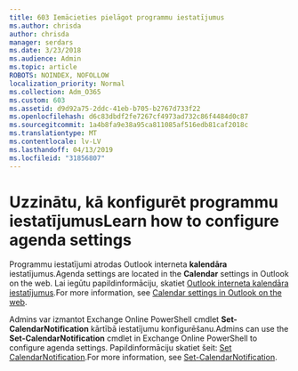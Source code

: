 ```yaml
---
title: 603 Iemācieties pielāgot programmu iestatījumus
ms.author: chrisda
author: chrisda
manager: serdars
ms.date: 3/23/2018
ms.audience: Admin
ms.topic: article
ROBOTS: NOINDEX, NOFOLLOW
localization_priority: Normal
ms.collection: Adm_O365
ms.custom: 603
ms.assetid: d9d92a75-2ddc-41eb-b705-b2767d733f22
ms.openlocfilehash: d6c83dbdf2fe7267cf4973ad732c86f4484d0c87
ms.sourcegitcommit: 1a4b8fa9e38a95ca811085af516edb81caf2018c
ms.translationtype: MT
ms.contentlocale: lv-LV
ms.lasthandoff: 04/13/2019
ms.locfileid: "31856807"
---
```

# <a name="learn-how-to-configure-agenda-settings"></a><span data-ttu-id="71685-102">Uzzinātu, kā konfigurēt programmu iestatījumus</span><span class="sxs-lookup"><span data-stu-id="71685-102">Learn how to configure agenda settings</span></span>

<span data-ttu-id="71685-103">Programmu iestatījumi atrodas Outlook interneta **kalendāra** iestatījumus.</span><span class="sxs-lookup"><span data-stu-id="71685-103">Agenda settings are located in the **Calendar** settings in Outlook on the web.</span></span> <span data-ttu-id="71685-104">Lai iegūtu papildinformāciju, skatiet [Outlook interneta kalendāra iestatījumus](https://support.office.com/article/12cba5a4-4f95-4d00-bfc3-b694aa67ac8f).</span><span class="sxs-lookup"><span data-stu-id="71685-104">For more information, see [Calendar settings in Outlook on the web](https://support.office.com/article/12cba5a4-4f95-4d00-bfc3-b694aa67ac8f).</span></span>

<span data-ttu-id="71685-105">Admins var izmantot Exchange Online PowerShell cmdlet **Set-CalendarNotification** kārtībā iestatījumu konfigurēšanu.</span><span class="sxs-lookup"><span data-stu-id="71685-105">Admins can use the **Set-CalendarNotification** cmdlet in Exchange Online PowerShell to configure agenda settings.</span></span> <span data-ttu-id="71685-106">Papildinformāciju skatiet šeit: [Set CalendarNotification](https://technet.microsoft.com/library/dd351284).</span><span class="sxs-lookup"><span data-stu-id="71685-106">For more information, see [Set-CalendarNotification](https://technet.microsoft.com/library/dd351284).</span></span>
